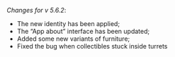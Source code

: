 _Changes for v 5.6.2_:
- The new identity has been applied;
- The “App about” interface has been updated;
- Added some new variants of furniture;
- Fixed the bug when collectibles stuck inside turrets
